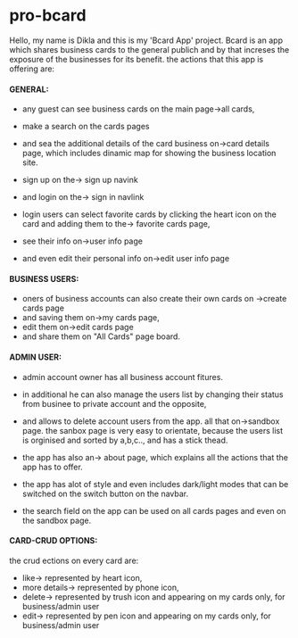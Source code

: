 # pro-bcard
Hello, my name is Dikla and this is my 'Bcard App' project.
Bcard is an app which shares business cards to the general publich and by that increses the exposure of the businesses for its benefit.
the actions that this app is offering are: 

#### GENERAL:
- any guest can see business cards on the main page->all cards,
- make a search on the cards pages
- and sea the additional details of the card business on->card details page,
  which includes dinamic map for showing the business location site.

- sign up on the-> sign up navink
- and login on the-> sign in navlink
- login users can select favorite cards by clicking the heart icon on the card and adding them to the-> favorite cards page,
- see their info on->user info page
- and even edit their personal info on->edit user info page

#### BUSINESS USERS:
- oners of business accounts can also create their own cards on ->create cards page
- and saving them on->my cards page,
- edit them on->edit cards page
- and share them on "All Cards" page board.

#### ADMIN USER:
- admin account owner has all business account fitures. 
- in additional he can also manage the users list by changing their status from businee to private account and the opposite,
- and allows to delete account users from the app. all that on->sandbox page.
  the sanbox page is very easy to orientate, because the users list is orginised and sorted by a,b,c..,
  and has a stick thead.

- the app has also an-> about page, which explains all the actions that the app has to offer.

- the app has alot of style and even includes dark/light modes that can be switched on the switch button on the navbar.
- the search field on the app can be used on all cards pages and even on the sandbox page.

#### CARD-CRUD OPTIONS:
the crud ections on every card are:
- like-> represented by heart icon,
- more details-> represented by phone icon,
- delete-> represented by trush icon and appearing on my cards only, for business/admin user
- edit-> represented by pen icon and appearing on my cards only, for business/admin user
